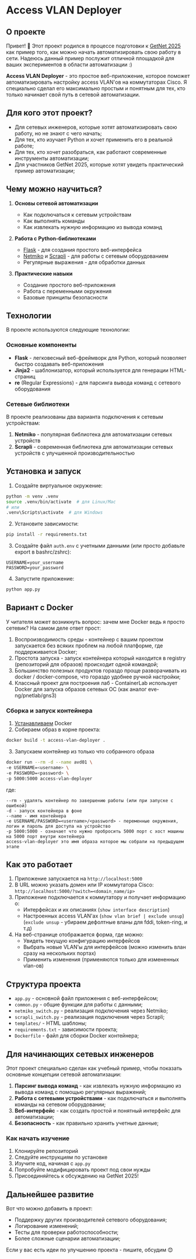# Access VLAN Deployer

## О проекте
Привет! 👋 Этот проект родился в процессе подготовки к [GetNet 2025](https://getnet.pro/) как пример того, как можно начать автоматизировать свою работу в сети. 
Надеюсь данный пример послужит отличной площадкой для ваших экспериментов в области автоматизации :) 

**Access VLAN Deployer** - это простое веб-приложение, которое поможет автоматизировать настройку access VLAN'ов на коммутаторах Cisco. 
Я специально сделал его максимально простым и понятным для тех, кто только начинает свой путь в сетевой автоматизации.

## Для кого этот проект?
- Для сетевых инженеров, которые хотят автоматизировать свою работу, но не знают с чего начать;
- Для тех, кто изучает Python и хочет применить его в реальной работе;
- Для тех, кто хочет разобраться, как работают современные инструменты автоматизации;
- Для участников GetNet 2025, которые хотят увидеть практический пример автоматизации;

## Чему можно научиться?
1. **Основы сетевой автоматизации**
   - Как подключаться к сетевым устройствам
   - Как выполнять команды
   - Как извлекать нужную информацию из вывода команд

2. **Работа с Python-библиотеками**
   - [Flask](https://flask.palletsprojects.com/en/stable/) - для создания простого веб-интерфейса
   - [Netmiko](https://github.com/ktbyers/netmiko) и [Scrapli](https://carlmontanari.github.io/scrapli/user_guide/quickstart/) - для работы с сетевым оборудованием
   - Регулярные выражения - для обработки данных

3. **Практические навыки**
   - Создание простого веб-приложения
   - Работа с переменными окружения
   - Базовые принципы безопасности

## Технологии
В проекте используются следующие технологии:

### Основные компоненты
- **Flask** - легковесный веб-фреймворк для Python, который позволяет быстро создавать веб-приложения
- **Jinja2** - шаблонизатор, который используется для генерации HTML-страниц
- **re** (Regular Expressions) - для парсинга вывода команд с сетевого оборудования

### Сетевые библиотеки
В проекте реализованы два варианта подключения к сетевым устройствам:
1. **Netmiko** - популярная библиотека для автоматизации сетевых устройств
2. **Scrapli** - современная библиотека для автоматизации сетевых устройств с улучшенной производительностью

## Установка и запуск

1. Создайте виртуальное окружение:
```bash
python -m venv .venv
source .venv/bin/activate  # для Linux/Mac
# или
.venv\Scripts\activate  # для Windows
```

2. Установите зависимости:
```bash
pip install -r requirements.txt
```

3. Создайте файл `auth.env` с учетными данными (или просто добавьте export в bashrc/zshrc):
```
USERNAME=your_username
PASSWORD=your_password
```

4. Запустите приложение:
```bash
python app.py
```

## Вариант с Docker

У читателя может возникнуть вопрос: зачем мне Docker ведь я просто сетевик? На самом деле ответ прост:
1) Воспроизводимость среды - контейнер с вашим проектом запускается без всяких проблем на любой платформе, где поддерживается Docker;
2) Простота запуска - запуск контейнера который находится в registry (репозиторий для образов) происходит одной командой;
3) Большинство полезных продуктов гораздо проще разворачивать из docker / docker-compose, что гораздо удобнее ручной настройки;
4) Классный проект для построения лаб - ContainerLab использует Docker для запуска образов сетевых ОС (как аналог eve-ng/pnetlab/gns3)

### Сборка и запуск контейнера

1. [Устанавливаем](https://docs.docker.com/engine/install/) Docker
2. Собираем образ в корне проекта:
```bash
docker build -t access-vlan-deployer .
```
3. Запускаем контейнер из только что собранного образа
```bash
docker run --rm -d --name avd01 \
-e USERNAME=<username> \
-e PASSWORD=<password> \
-p 5000:5000 access-vlan-deployer
```
где:
```
--rm - удалять контейнер по завершению работы (или при запуске с ошибкой)
-d - запуск контейнера в фоне
--name - имя контейнера
-e USERNAME/PASSWORD=<username>/<password> - переменные окружения, логин и пароль для доступа на устройство
-p 5000:5000 - означает что нужно пробросить 5000 порт с хост машины на 5000 порт внутри контейнера
access-vlan-deployer это имя образа которое мы собрали на предыдущем этапе
```

## Как это работает

1. Приложение запускается на `http://localhost:5000`
2. В URL можно указать домен или IP коммутатора Cisco: `http://localhost:5000/?switch=<domain_name/ip>`
3. Приложение подключается к коммутатору и получает информацию о:
   - Интерфейсах и их описаниях (`show interface description`)
   - Настроенных access VLAN'ах (`show vlan brief | exclude unsup`)
     (`exclude unsup` - убираем дефолтные вланы для fddi, token-ring, и т.д)
4. На веб-странице отображается форма, где можно:
   - Увидеть текущую конфигурацию интерфейсов
   - Выбрать новые VLAN'ы для интерфейсов (можно изменить влан сразу на нескольких портах)
   - Применить изменения (применяются только для измененных vlan-ов)

## Структура проекта

- `app.py` - основной файл приложения с веб-интерфейсом;
- `common.py` - общие функции для работы с данными;
- `netmiko_switch.py` - реализация подключения через Netmiko;
- `scrapli_switch.py` - реализация подключения через Scrapli;
- `templates/` - HTML шаблоны;
- `requirements.txt` - зависимости проекта;
- `Dockerfile` - файл для сборки Docker контейнера;

## Для начинающих сетевых инженеров

Этот проект специально сделан как учебный пример, чтобы показать основные концепции сетевой автоматизации:

1. **Парсинг вывода команд** - как извлекать нужную информацию из вывода команд с помощью регулярных выражений;
2. **Работа с сетевыми устройствами** - как подключаться и выполнять команды на сетевом оборудовании;
3. **Веб-интерфейс** - как создать простой и понятный интерфейс для автоматизации;
4. **Безопасность** - как правильно хранить учетные данные;

### Как начать изучение
1. Клонируйте репозиторий
2. Следуйте инструкциям по установке
3. Изучите код, начиная с `app.py`
4. Попробуйте модифицировать проект под свои нужды
5. Присоединяйтесь к обсуждению на GetNet 2025!

## Дальнейшее развитие

Вот что можно добавить в проект:
- Поддержку других производителей сетевого оборудования;
- Логирование изменений;
- Тесты для проверки работоспособности;
- Более сложные сценарии автоматизации;

Если у вас есть идеи по улучшению проекта - пишите, обсудим 😊

